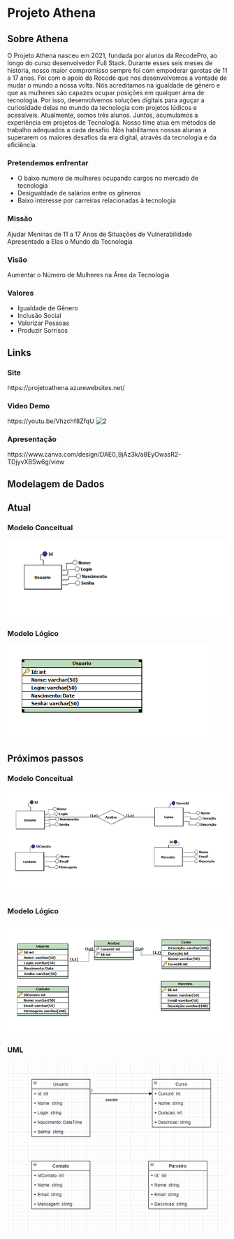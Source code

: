 <h1>Projeto Athena</h1>

<h2>Sobre Athena</h2>
<p>
O Projeto Athena nasceu em 2021, fundada por alunos da RecodePro, ao longo do curso desenvolvedor Full Stack.
Durante esses seis meses de história, nosso maior compromisso sempre foi com empoderar garotas de 11 a 17 anos. Foi com o apoio da Recode que nos desenvolvemos a vontade de mudar o mundo a nossa volta.
Nós acreditamos na igualdade de gênero e que as mulheres são capazes ocupar posições em qualquer área de tecnologia. Por isso, desenvolvemos soluções digitais para aguçar a curiosidade delas no mundo da tecnologia com projetos lúdicos e acessíveis.
Atualmente, somos três alunos. Juntos, acumulamos a experiência em projetos de Tecnologia.
Nosso time atua em métodos de trabalho adequados a cada desafio.
Nós habilitamos nossas alunas a superarem os maiores desafios da era digital, através da tecnologia e da eficiência.
</p>
<h3>Pretendemos enfrentar</h3>
<ul>
  <li>O baixo numero de mulheres ocupando cargos no mercado de tecnologia</li>
  <li>Desigualdade de salários entre os gêneros</li>
  <li>Baixo interesse por carreiras relacionadas à tecnologia</li>
</ul>
<h3>Missão</h3>
<p>
  Ajudar Meninas de 11 a 17 Anos de Situações de Vulnerabilidade Apresentado a Elas o Mundo da Tecnologia
</p>

<h3>Visão</h3>
<p>
  Aumentar o Número de Mulheres na Área da Tecnologia
</p>

<h3>Valores</h3>
<ul>
  <li>Igualdade de Gênero</li>
  <li>Inclusão Social</li>
  <li>Valorizar Pessoas</li>
  <li>Produzir Sorrisos</li>
</ul>

<h2>Links</h2>

<h3>Site</h3>
https://projetoathena.azurewebsites.net/
<!-- https://projetoathena.azurewebsites.net/ -->

<h3>Video Demo</h3>
https://youtu.be/Vhzchf8ZfqU
<img src="Gif/videoDemo.gif" alt="2" border="0">


<h3>Apresentação</h3>
https://www.canva.com/design/DAE0_9jAz3k/a8EyOwssR2-TDjyvXBSw6g/view

<h2>Modelagem de Dados</h2>

<h2>Atual</h2>
<h3>Modelo Conceitual</h3>
<img src="Modelagem de dados/modeloConceitual1.PNG"/>

<h3>Modelo Lógico</h3>
<img src="Modelagem de dados/modeloLogico1.PNG"/>

<h2>Próximos passos</h2>
<h3>Modelo Conceitual</h3>
<img src="Modelagem de dados/modeloConceitual2.PNG"/>

<h3>Modelo Lógico</h3>
<img src="Modelagem de dados/modeloLogico2.PNG"/>

<h3>UML</h3>
<img src="Modelagem de dados/UML.PNG"/>
